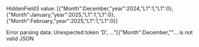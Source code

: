 HiddenField3 value: [{"Month":December,"year":2024,"L1":1,"L1":0},{"Month":January,"year":2025,"L1":1,"L1":0},{"Month":February,"year":2025,"L1":1,"L1":0}]


Error parsing data: Unexpected token 'D', ..."[{"Month":December,""... is not valid JSON
